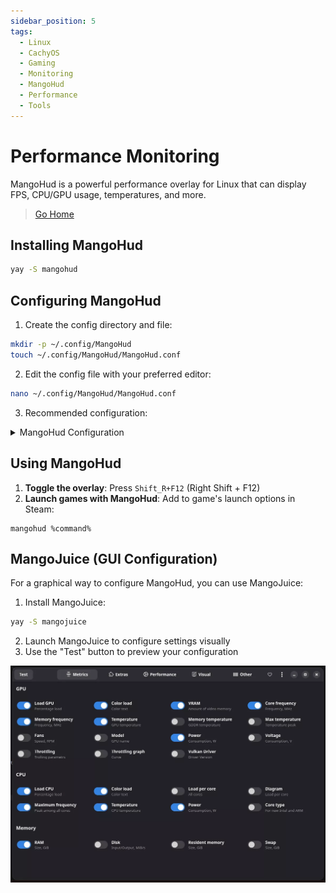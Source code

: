 ```yaml
---
sidebar_position: 5
tags:
  - Linux
  - CachyOS
  - Gaming
  - Monitoring
  - MangoHud
  - Performance
  - Tools
---
```


# Performance Monitoring

MangoHud is a powerful performance overlay for Linux that can display FPS, CPU/GPU usage, temperatures, and more.

> [Go Home](/wiki/cachyos-gaming/about)

## Installing MangoHud

```bash
yay -S mangohud
```

## Configuring MangoHud

1. Create the config directory and file:
```bash
mkdir -p ~/.config/MangoHud
touch ~/.config/MangoHud/MangoHud.conf
```

2. Edit the config file with your preferred editor:
```bash
nano ~/.config/MangoHud/MangoHud.conf
```

3. Recommended configuration:
<details>
<summary>MangoHud Configuration</summary>

```
legacy_layout=false
blacklist=pamac-manager,lact,ghb,bitwig-studio,ptyxis,yumex
offset_x=10
offset_y=10
gpu_stats
gpu_load_change
vram
gpu_core_clock
gpu_mem_clock
gpu_temp
gpu_power
cpu_stats
cpu_load_change
cpu_mhz
cpu_temp
cpu_power
ram
fps
fps_metrics=avg,0.01
no_display
frame_timing
toggle_logging=Shift_L+F2
toggle_hud_position=Shift_R+F11
fps_limit_method=late
toggle_fps_limit=Shift_L+F1
round_corners=10
background_alpha=0.6
position=top-left
toggle_hud=Shift_R+F12
gpu_text=GPU
gpu_color=2e9762
cpu_text=CPU
cpu_color=2e97cb
fps_value=30,60
fps_color=cc0000,ffaa7f,92e79a
gpu_load_value=60,90
gpu_load_color=92e79a,ffaa7f,cc0000
cpu_load_value=60,90
cpu_load_color=92e79a,ffaa7f,cc0000
background_color=000000
frametime_color=00ff00
vram_color=ad64c1
ram_color=c26693
wine_color=eb5b5b
engine_color=eb5b5b
text_color=ffffff
media_player_color=ffffff
network_color=e07b85
```
</details>

## Using MangoHud

1. **Toggle the overlay**: Press `Shift_R+F12` (Right Shift + F12)
2. **Launch games with MangoHud**: Add to game's launch options in Steam:
```
mangohud %command%
```

## MangoJuice (GUI Configuration)

For a graphical way to configure MangoHud, you can use MangoJuice:

1. Install MangoJuice:
```bash
yay -S mangojuice
```

2. Launch MangoJuice to configure settings visually
3. Use the "Test" button to preview your configuration

![MangoJuice Interface](./img/mangojuice.webp)